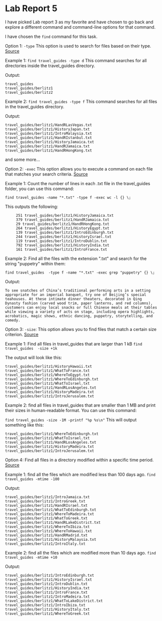 # Lab Report 5

I have picked Lab report 3 as my favorite and have chosen to go back and explore a different command and command-line options for that command.

I have chosen the `find` command for this task.

Option 1: `-type` This option is used to search for files based on their type.
[Source](https://linuxize.com/post/how-to-find-files-in-linux-using-the-command-line/)

Example 1:
```find travel_guides -type d```
This command searches for all directories inside the travel_guides directory.

Output:
```
travel_guides
travel_guides/berlitz1
travel_guides/berlitz2
```

Example 2:
```find travel_guides -type f```
This command searches for all files in the travel_guides directory.

Output:
```
travel_guides/berlitz1/HandRLasVegas.txt
travel_guides/berlitz1/HistoryJapan.txt
travel_guides/berlitz1/IntroMalaysia.txt
travel_guides/berlitz1/HandRIstanbul.txt
travel_guides/berlitz1/HistoryJamaica.txt
travel_guides/berlitz1/HandRJamaica.txt
travel_guides/berlitz1/HandRHongKong.txt
```
and some more...


Option 2: `-exec` This option allows you to execute a command on each file that matches your search criteria. 
[Source](https://www.linuxtoday.com/developer/35-practical-examples-of-linux-find-command-3/)

Example 1: Count the number of lines in each .txt file in the travel_guides folder, you can use this command:

```find travel_guides -name "*.txt" -type f -exec wc -l {} \;```

This outputs the following:
```
     251 travel_guides/berlitz1/HistoryJamaica.txt
     379 travel_guides/berlitz1/HandRJamaica.txt
     29 travel_guides/berlitz1/HandRHongKong.txt
     264 travel_guides/berlitz1/HistoryEgypt.txt
     139 travel_guides/berlitz1/IntroEdinburgh.txt
     244 travel_guides/berlitz1/HistoryIsrael.txt
     119 travel_guides/berlitz1/IntroDublin.txt
     792 travel_guides/berlitz1/HistoryIndia.txt
     161 travel_guides/berlitz1/IntroFrance.txt
```
Example 2: Find all the files with the extension ".txt" and search for the string "puppetry" within them:

```find travel_guides  -type f -name "*.txt" -exec grep "puppetry" {} \;```

Output:
```
To see snatches of China’s traditional performing arts in a setting appropriate for an imperial banquet, try one of Beijing’s special teahouses. At these intimate dinner theaters, decorated in Qing Dynasty fashion (carved wood trim, paper lanterns, and red columns), customers can enjoy local snacks or full Chinese meals at their tables while viewing a variety of acts on stage, including opera highlights, acrobatics, magic shows, ethnic dancing, puppetry, storytelling, and comedy.
```

Option 3: `-size`: This option allows you to find files that match a certain size criterion. 
[Source](https://www.tecmint.com/35-practical-examples-of-linux-find-command/)

Example 1: Find all files in travel_guides that are larger than 1 kB
```find travel_guides  -size +1k```

The output will look like this:
```
travel_guides/berlitz1/HistoryHawaii.txt
travel_guides/berlitz1/WhatToFrance.txt
travel_guides/berlitz1/WhereToEgypt.txt
travel_guides/berlitz1/WhereToEdinburgh.txt
travel_guides/berlitz1/WhatToIsrael.txt
travel_guides/berlitz1/HandRLosAngeles.txt
travel_guides/berlitz1/HistoryMadeira.txt
travel_guides/berlitz1/IntroJerusalem.txt
```

Example 2: find all files in travel_guides that are smaller than 1 MB and print their sizes in human-readable format. You can use this command:

```find travel_guides -size -1M -printf "%p %s\n"```
This will output something like this:

```
travel_guides/berlitz1/WhereToEdinburgh.txt
travel_guides/berlitz1/WhatToIsrael.txt
travel_guides/berlitz1/HandRLosAngeles.txt
travel_guides/berlitz1/HistoryMadeira.txt
travel_guides/berlitz1/IntroJerusalem.txt
```

Option 4: Find all files in a directory modified within a specific time period. 
[Source](https://www.tecmint.com/35-practical-examples-of-linux-find-command/)

Example 1: find all the files which are modified less than 100 days ago.
```find travel_guides -mtime -100```

Output: 
```
travel_guides/berlitz1/IntroJamaica.txt
travel_guides/berlitz1/IntroGreek.txt
travel_guides/berlitz1/HandRIsrael.txt
travel_guides/berlitz1/WhatToEdinburgh.txt
travel_guides/berlitz1/WhereToMadeira.txt
travel_guides/berlitz1/WhatToGreek.txt
travel_guides/berlitz1/HandRLakeDistrict.txt
travel_guides/berlitz1/WhereToIbiza.txt
travel_guides/berlitz1/WhereToHawaii.txt
travel_guides/berlitz1/HandRMadrid.txt
travel_guides/berlitz1/HistoryMalaysia.txt
travel_guides/berlitz1/IntroItaly.txt
```

Example 2: find all the files which are modified more than 10 days ago.
```find travel_guides -mtime +10```

Output: 
```
travel_guides/berlitz1/IntroEdinburgh.txt
travel_guides/berlitz1/HistoryIsrael.txt
travel_guides/berlitz1/IntroDublin.txt
travel_guides/berlitz1/HistoryIndia.txt
travel_guides/berlitz1/IntroFrance.txt
travel_guides/berlitz1/IntroMadeira.txt
travel_guides/berlitz1/WhatToLakeDistrict.txt
travel_guides/berlitz1/IntroIbiza.txt
travel_guides/berlitz1/HistoryItaly.txt
travel_guides/berlitz1/WhereToGreek.txt
```
